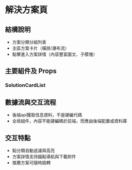 # 解決方案頁

## 結構說明
- 方案分類分組列表
- 主區方案卡片（橫排/瀑布流）
- 點擊進入方案詳情（內容豐富圖文、子模塊）

## 主要組件及 Props
### SolutionCardList
## 數據流與交互流程
- 後端api獲取信息資料，不是硬編代碼
- 全局組件，內容不能硬編碼於前端，而應由後端配置或資料庫

## 交互特點
- 點分類自動過濾與高亮
- 方案詳情支持錨點導航與下載附件
- 推薦方案可隨時跳轉
